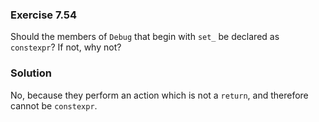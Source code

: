 ### Exercise 7.54

Should the members of `Debug` that begin with `set_` be declared as `constexpr`?
If not, why not?

### Solution

No, because they perform an action which is not a `return`, and therefore cannot
be `constexpr`.
